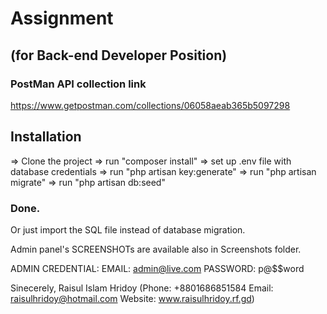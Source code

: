 # Assignment 
## (for Back-end Developer Position)

### PostMan API collection link
https://www.getpostman.com/collections/06058aeab365b5097298

## Installation
=> Clone the project
=> run "composer install"
=> set up .env file with database credentials
=> run "php artisan key:generate"
=> run "php artisan migrate"
=> run "php artisan db:seed"

### Done.

Or just import the SQL file instead of database migration.

Admin panel's SCREENSHOTs are available also in Screenshots folder.

ADMIN CREDENTIAL:
EMAIL: admin@live.com
PASSWORD: p@$$word


Sinecerely,
Raisul Islam Hridoy
(Phone: +8801686851584
Email: raisulhridoy@hotmail.com
Website: www.raisulhridoy.rf.gd)
